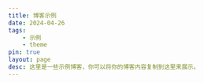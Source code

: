 ```yaml
---
title: 博客示例
date: 2024-04-26
tags:
    - 示例
    - theme
pin: true
layout: page
desc: 这里是一些示例博客，你可以将你的博客内容复制到这里来展示。
---
```


<script setup>
    import BlogCard from '../components/BlogCard.vue'
    import BlogCardPage from '../components/BlogCardPage.vue'
    const blog=[
        {
            img:'https://cdn.jsdelivr.net/gh/open17/Pic/img/202404061020261.png',
            title:'open17主题demo',
            desc:'open17主题博客的简单示例',
            url:'/page/demo'
        },
        {
            img:'https://cdn.jsdelivr.net/gh/open17/Pic/img/202404102116657.png',
            title:'xcpc note',
            desc:'算法练习,笔记与模板',
            url:'https://xcpc.open17.vip'
        },
    ];
</script>

<BlogCardPage>
<template #title>下面是本主题的一些博客示例</template>
<BlogCard :blog="blog" />
</BlogCardPage>
